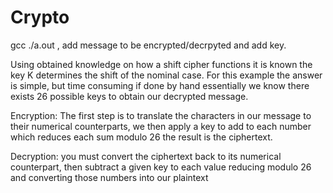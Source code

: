 # Crypto


gcc <filename> ./a.out , add message to be encrypted/decrpyted and add key.


Using obtained knowledge on how a shift cipher functions it is known the key K determines the shift of the nominal case. For this example the answer is simple, but time consuming if done by hand essentially we know there exists 26 possible keys to obtain our decrypted message. 

Encryption:
The first step is to translate the characters in our message to their numerical counterparts, we then apply a key to add to each number which reduces each sum modulo 26 the result is the ciphertext.

Decryption:
you must convert the ciphertext back to its numerical counterpart, then subtract a given key to each value reducing modulo 26 and converting those numbers into our plaintext 
